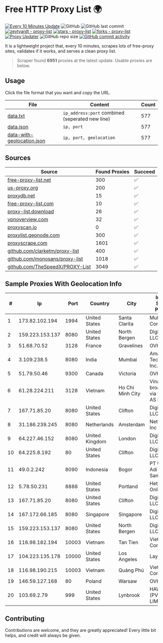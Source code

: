 
# Free HTTP Proxy List 🌍

[![Every 10 Minutes Update](https://github.com/mertguvencli/http-proxy-list/actions/workflows/main.yml/badge.svg?branch=main)](https://github.com/mertguvencli/http-proxy-list/actions/workflows/main.yml)
![GitHub](https://img.shields.io/github/license/mertguvencli/http-proxy-list)
![GitHub last commit](https://img.shields.io/github/last-commit/mertguvencli/http-proxy-list)
[![zevtyardt - proxy-list](https://img.shields.io/static/v1?label=zevtyardt&message=proxy-list&color=blue&logo=github)](https://github.com/zevtyardt/proxy-list "Go to GitHub repo")
[![stars - proxy-list](https://img.shields.io/github/stars/zevtyardt/proxy-list?style=social)](https://github.com/zevtyardt/proxy-list)
[![forks - proxy-list](https://img.shields.io/github/forks/zevtyardt/proxy-list?style=social)](https://github.com/zevtyardt/proxy-list)
[![Proxy Updater](https://github.com/zevtyardt/proxy-list/workflows/Proxy%20Updater/badge.svg)](https://github.com/zevtyardt/proxy-list/actions?query=workflow:"Proxy+Updater")
![GitHub repo size](https://img.shields.io/github/repo-size/zevtyardt/proxy-list)
[![GitHub commit activity](https://img.shields.io/github/commit-activity/m/zevtyardt/proxy-list?logo=commits)](https://github.com/zevtyardt/proxy-list/commits/main)

It is a lightweight project that, every 10 minutes, scrapes lots of free-proxy sites, validates if it works, and serves a clean proxy list.

> Scraper found **6951** proxies at the latest update. Usable proxies are below.

## Usage

Click the file format that you want and copy the URL.

|File|Content|Count|
|----|-------|-----|
|[data.txt](https://raw.githubusercontent.com/mertguvencli/http-proxy-list/main/proxy-list/data.txt)|`ip_address:port` combined (seperated new line)|577|
|[data.json](https://raw.githubusercontent.com/mertguvencli/http-proxy-list/main/proxy-list/data.json)|`ip, port`|577|
|[data-with-geolocation.json](https://raw.githubusercontent.com/mertguvencli/http-proxy-list/main/proxy-list/data-with-geolocation.json)|`ip, port, geolocation`|577|

## Sources

|Source|Found Proxies|Succeed|
|------|-------------|-------|
|[free-proxy-list.net](https://free-proxy-list.net)|300|✅|
|[us-proxy.org](https://www.us-proxy.org)|200|✅|
|[proxydb.net](http://proxydb.net)|15|✅|
|[free-proxy-list.com](https://free-proxy-list.com/?page=&port=&type%5B%5D=http&type%5B%5D=https&up_time=0&search=Search)|10|✅|
|[proxy-list.download](https://www.proxy-list.download/HTTP)|26|✅|
|[vpnoverview.com](https://vpnoverview.com/privacy/anonymous-browsing/free-proxy-servers)|32|✅|
|[proxyscan.io](https://www.proxyscan.io)|0|✅|
|[proxylist.geonode.com](https://proxylist.geonode.com/api/proxy-list?limit=300&page=1&sort_by=lastChecked&sort_type=desc&protocols=http,https)|300|✅|
|[proxyscrape.com](https://api.proxyscrape.com/v2/?request=displayproxies&protocol=http&timeout=10000&country=all&ssl=all&anonymity=all)|1601|✅|
|[github.com/clarketm/proxy-list](https://raw.githubusercontent.com/clarketm/proxy-list/master/proxy-list-raw.txt)|400|✅|
|[github.com/monosans/proxy-list](https://raw.githubusercontent.com/monosans/proxy-list/main/proxies/http.txt)|1018|✅|
|[github.com/TheSpeedX/PROXY-List](https://raw.githubusercontent.com/TheSpeedX/PROXY-List/master/http.txt)|3049|✅|


## Sample Proxies With Geolocation Info

|#|Ip|Port|Country|City|Internet Service Provider|
|-|--|----|-------|----|-------------------------|
|1|173.82.102.194|1994|United States|Santa Clarita|Multacom Corporation|
|2|159.223.153.137|8080|United States|North Bergen|DigitalOcean, LLC|
|3|51.68.70.52|3128|France|Gravelines|OVH SAS|
|4|3.109.238.5|8080|India|Mumbai|Amazon Technologies Inc.|
|5|51.79.50.46|9300|Canada|Victoria|OVH SAS|
|6|61.28.224.211|3128|Vietnam|Ho Chi Minh City|Vinadata broadcast via vinagame AS Number|
|7|167.71.85.20|8080|United States|Clifton|DigitalOcean, LLC|
|8|31.186.239.245|8080|Netherlands|Amsterdam|NetSkope Inc|
|9|64.227.46.152|8080|United Kingdom|London|DigitalOcean, LLC|
|10|64.225.8.192|80|United States|Clifton|DigitalOcean, LLC|
|11|49.0.2.242|8090|Indonesia|Bogor|PT Usaha Adi Sanggoro|
|12|5.78.50.231|8888|United States|Portland|Hetzner Online GmbH|
|13|167.71.85.20|8080|United States|Clifton|DigitalOcean, LLC|
|14|167.172.66.185|8080|Singapore|Singapore|DigitalOcean, LLC|
|15|159.223.153.137|8080|United States|North Bergen|DigitalOcean, LLC|
|16|116.98.182.194|10003|Vietnam|Tan Tien|Viettel Corporation|
|17|104.223.135.178|10000|United States|Los Angeles|LayerHost|
|18|116.98.190.215|10003|Vietnam|Quảng Phú|Viettel Corporation|
|19|146.59.127.168|80|Poland|Warsaw|OVH SAS|
|20|103.69.2.79|999|United States|Lynbrook|HAWKCLAN (PVT.) LIMITED|



## Contributing

Contributions are welcome, and they are greatly appreciated! Every
little bit helps, and credit will always be given.

